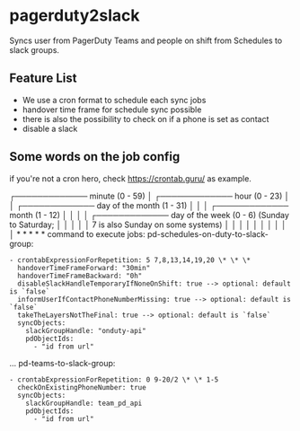 # pagerduty2slack

Syncs user from PagerDuty Teams and people on shift from Schedules to slack groups.

## Feature List

* We use a cron format to schedule each sync jobs
* handover time frame for schedule sync possible
* there is also the possibility to check on if a phone is set as contact
* disable a slack

## Some words on the job config

if you're not a cron hero, check <https://crontab.guru/> as example.

 ┌───────────── minute (0 - 59)
 │ ┌───────────── hour (0 - 23)
 │ │ ┌───────────── day of the month (1 - 31)
 │ │ │ ┌───────────── month (1 - 12)
 │ │ │ │ ┌───────────── day of the week (0 - 6) (Sunday to Saturday;
 │ │ │ │ │                                   7 is also Sunday on some systems)
 │ │ │ │ │
 │ │ │ │ │
 \* \* \* \* \* command to execute
jobs:
  pd-schedules-on-duty-to-slack-group:

    - crontabExpressionForRepetition: 5 7,8,13,14,19,20 \* \* \*
      handoverTimeFrameForward: "30min"
      handoverTimeFrameBackward: "0h"
      disableSlackHandleTemporaryIfNoneOnShift: true --> optional: default is `false`
      informUserIfContactPhoneNumberMissing: true --> optional: default is `false`
      takeTheLayersNotTheFinal: true --> optional: default is `false`
      syncObjects:
        slackGroupHandle: "onduty-api"
        pdObjectIds:
          - "id from url"
  ...
  pd-teams-to-slack-group:

    - crontabExpressionForRepetition: 0 9-20/2 \* \* 1-5
      checkOnExistingPhoneNumber: true
      syncObjects:
        slackGroupHandle: team_pd_api
        pdObjectIds:
          - "id from url"
